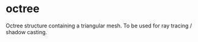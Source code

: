 octree
======

Octree structure containing a triangular mesh. To be used for ray tracing / shadow casting.
